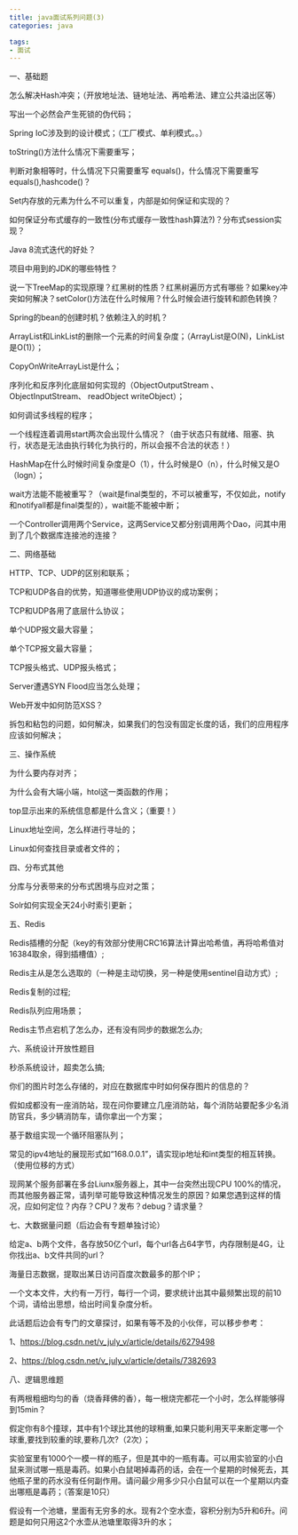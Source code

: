 ```yaml
---
title: java面试系列问题(3)
categories: java

tags:
- 面试
---
```



一、基础题

怎么解决Hash冲突；（开放地址法、链地址法、再哈希法、建立公共溢出区等）

写出一个必然会产生死锁的伪代码；

Spring IoC涉及到的设计模式；（工厂模式、单利模式。。）

toString()方法什么情况下需要重写；

判断对象相等时，什么情况下只需要重写 equals()，什么情况下需要重写 equals(),hashcode()？

Set内存放的元素为什么不可以重复，内部是如何保证和实现的？

如何保证分布式缓存的一致性(分布式缓存一致性hash算法?)？分布式session实现？

Java 8流式迭代的好处？

项目中用到的JDK的哪些特性？

说一下TreeMap的实现原理？红黑树的性质？红黑树遍历方式有哪些？如果key冲突如何解决？setColor()方法在什么时候用？什么时候会进行旋转和颜色转换？

Spring的bean的创建时机？依赖注入的时机？

ArrayList和LinkList的删除一个元素的时间复杂度；（ArrayList是O(N)，LinkList是O(1)）；

CopyOnWriteArrayList是什么；

序列化和反序列化底层如何实现的（ObjectOutputStream 、ObjectInputStream、 readObject  writeObject）；

如何调试多线程的程序；

一个线程连着调用start两次会出现什么情况？（由于状态只有就绪、阻塞、执行，状态是无法由执行转化为执行的，所以会报不合法的状态！）

HashMap在什么时候时间复杂度是O（1），什么时候是O（n），什么时候又是O（logn）；

wait方法能不能被重写？（wait是final类型的，不可以被重写，不仅如此，notify和notifyall都是final类型的），wait能不能被中断；

一个Controller调用两个Service，这两Service又都分别调用两个Dao，问其中用到了几个数据库连接池的连接？

二、网络基础

HTTP、TCP、UDP的区别和联系；

TCP和UDP各自的优势，知道哪些使用UDP协议的成功案例；

TCP和UDP各用了底层什么协议；

单个UDP报文最大容量；

单个TCP报文最大容量；

TCP报头格式、UDP报头格式；

Server遭遇SYN Flood应当怎么处理；

Web开发中如何防范XSS？

拆包和粘包的问题，如何解决，如果我们的包没有固定长度的话，我们的应用程序应该如何解决；

三、操作系统

为什么要内存对齐；

为什么会有大端小端，htol这一类函数的作用；

top显示出来的系统信息都是什么含义；（重要！）

Linux地址空间，怎么样进行寻址的；

Linux如何查找目录或者文件的；

四、分布式其他

分库与分表带来的分布式困境与应对之策；

Solr如何实现全天24小时索引更新；

五、Redis

Redis插槽的分配（key的有效部分使用CRC16算法计算出哈希值，再将哈希值对16384取余，得到插槽值）;

Redis主从是怎么选取的（一种是主动切换，另一种是使用sentinel自动方式）;

Redis复制的过程;

Redis队列应用场景；

Redis主节点宕机了怎么办，还有没有同步的数据怎么办;

六、系统设计开放性题目

秒杀系统设计，超卖怎么搞;

你们的图片时怎么存储的，对应在数据库中时如何保存图片的信息的？

假如成都没有一座消防站，现在问你要建立几座消防站，每个消防站要配多少名消防官兵，多少辆消防车，请你拿出一个方案；

基于数组实现一个循环阻塞队列；

常见的ipv4地址的展现形式如“168.0.0.1”，请实现ip地址和int类型的相互转换。（使用位移的方式）

现网某个服务部署在多台Liunx服务器上，其中一台突然出现CPU 100%的情况，而其他服务器正常，请列举可能导致这种情况发生的原因？如果您遇到这样的情况，应如何定位？内存？CPU？发布？debug？请求量？

七、大数据量问题（后边会有专题单独讨论）

给定a、b两个文件，各存放50亿个url，每个url各占64字节，内存限制是4G，让你找出a、b文件共同的url？

海量日志数据，提取出某日访问百度次数最多的那个IP；

一个文本文件，大约有一万行，每行一个词，要求统计出其中最频繁出现的前10个词，请给出思想，给出时间复杂度分析。

此话题后边会有专门的文章探讨，如果有等不及的小伙伴，可以移步参考：

1、https://blog.csdn.net/v_july_v/article/details/6279498

2、https://blog.csdn.net/v_july_v/article/details/7382693

八、逻辑思维题

有两根粗细均匀的香（烧香拜佛的香），每一根烧完都花一个小时，怎么样能够得到15min？

假定你有8个撞球，其中有1个球比其他的球稍重,如果只能利用天平来断定哪一个球重,要找到较重的球,要称几次?（2次）；

实验室里有1000个一模一样的瓶子，但是其中的一瓶有毒。可以用实验室的小白鼠来测试哪一瓶是毒药。如果小白鼠喝掉毒药的话，会在一个星期的时候死去，其他瓶子里的药水没有任何副作用。请问最少用多少只小白鼠可以在一个星期以内查出哪瓶是毒药；（答案是10只）

假设有一个池塘，里面有无穷多的水。现有2个空水壶，容积分别为5升和6升。问题是如何只用这2个水壶从池塘里取得3升的水；